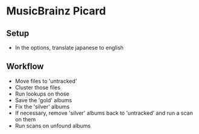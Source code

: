 MusicBrainz Picard
==================

Setup
-----

- In the options, translate japanese to english

Workflow
--------

- Move files to 'untracked'
- Cluster those files
- Run lookups on those
- Save the 'gold' albums
- Fix the 'silver' albums
- If necessary, remove 'silver' albums back to 'untracked' and run a scan on them
- Run scans on unfound albums
